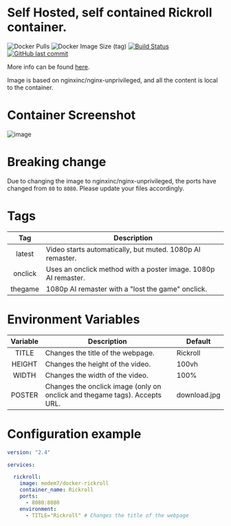 # Self Hosted, self contained Rickroll container.

![Docker Pulls](https://img.shields.io/docker/pulls/modem7/docker-rickroll) 
![Docker Image Size (tag)](https://img.shields.io/docker/image-size/modem7/docker-rickroll/latest?label=latest%2Fonclick) 
[![Build Status](https://drone.modem7.com/api/badges/modem7/docker-rickroll/status.svg)](https://drone.modem7.com/modem7/docker-rickroll)
[![GitHub last commit](https://img.shields.io/github/last-commit/modem7/docker-rickroll)](https://github.com/modem7/docker-rickroll)

More info can be found [here](https://www.youtube.com/watch?v=dQw4w9WgXcQ).

Image is based on nginxinc/nginx-unprivileged, and all the content is local to the container.

# Container Screenshot

![image](https://user-images.githubusercontent.com/4349962/187975538-9b7ec5db-3cf4-4dfa-964c-019eba9e272f.png)

# Breaking change
Due to changing the image to nginxinc/nginx-unprivileged, the ports have changed from `80` to `8080`. 
Please update your files accordingly. 

# Tags
| Tag | Description |
| :----: | --- |
| latest | Video starts automatically, but muted. 1080p AI remaster. |
| onclick | Uses an onclick method with a poster image. 1080p AI remaster. |
| thegame | 1080p AI remaster with a "lost the game" onclick. |

# Environment Variables
| Variable | Description | Default |
| :----: | --- | --- |
| TITLE | Changes the title of the webpage. | Rickroll |
| HEIGHT | Changes the height of the video. | 100vh |
| WIDTH | Changes the width of the video. | 100% |
| POSTER | Changes the onclick image (only on onclick and thegame tags). Accepts URL. | download.jpg |

# Configuration example

```yaml
version: "2.4"

services:

  rickroll:
    image: modem7/docker-rickroll
    container_name: Rickroll
    ports:
      - 8080:8080
    environment:
      - TITLE="Rickroll" # Changes the title of the webpage
```
